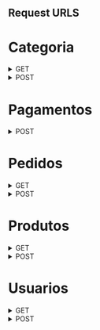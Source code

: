 ## Request URLS

# Categoria

<details>
<summary>GET</summary>
<br>
listar todas as categorias - /categoria/listar
</details>

<details>
<summary>POST</summary>
<br>
criar categoria - /categoria/inserir
WIP - remover categoria - /categoria/remover
WIP - modificar categoria - /categoria/modificar
</details>


# Pagamentos

<details>
<summary>POST</summary>
<br>
criar pagamentos - /pagamentos/criar [id_gateway, product_title, customer_email, value]
</details>



# Pedidos

<details>
<summary>GET</summary>
<br>
listar os pedidos feitos no site - /pedidos/ {id, seller, customer}
</details>

<details>
<summary>POST</summary>
<br>
criar pedido - /pedidos/criar [customer_id, seller_id, seller_product_id, customer_email, status, date]
listar pedidos - /pedidos/listar [cid, sid]
</details>


# Produtos

<details>
<summary>GET</summary>
<br>
listar os produtos feitos no site - /produtos/ {id, owner, search}
</details>

<details>
<summary>POST</summary>
<br>
criar produto - /produtos/criar [customer_id, seller_id, seller_product_id, customer_email, status, date]
listar produtos - /produtos/modificar {title, description, price, image, id_category}
deletar produto - /produtos/deletar {title, description, price, image, id_category}
</details>


# Usuarios

<details>
<summary>GET</summary>
<br>
listar os usuarios feitos no site - /usuario/ {id, email, name}
</details>

<details>
<summary>POST</summary>
<br>
criar usuario - /usuario/criar [username, email, pass, role, register_ip]
listar usuarios - /usuario/modificar {username, description, image}
deletar usuario - /usuario/deletar [id]
logar usuario - /usuario/logar
</details>
